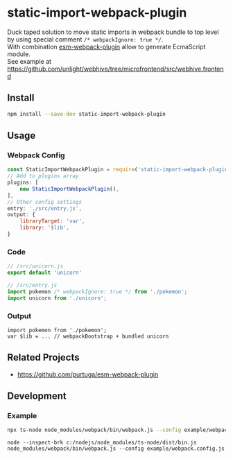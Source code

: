 # static-import-webpack-plugin
Duck taped solution to move static imports in webpack bundle to top level 
by using special comment `/* webpackIgnore: true */`.  
With combination [esm-webpack-plugin](https://github.com/purtuga/esm-webpack-plugin) allow to generate EcmaScript module.  
See example at https://github.com/unlight/webhive/tree/microfrontend/src/webhive.frontend

## Install
```sh
npm install --save-dev static-import-webpack-plugin
```

## Usage

### Webpack Config
```js
const StaticImportWebpackPlugin = require('static-import-webpack-plugin');
// Add to plugins array
plugins: [
    new StaticImportWebpackPlugin(),
],
// Other config settings
entry: './src/entry.js',
output: {
    libraryTarget: 'var',
    library: '$lib',
}
```

### Code
```js
// /src/unicorn.js
export default 'unicorn'
```
```js
// /src/entry.js
import pokemon /* webpackIgnore: true */ from './pokemon';
import unicorn from './unicorn';
```

### Output
```
import pokemon from './pokemon';
var $lib = ... // webpackBootstrap + bundled unicorn
```

## Related Projects
- https://github.com/purtuga/esm-webpack-plugin

## Development

### Example
```sh
npx ts-node node_modules/webpack/bin/webpack.js --config example/webpack.config.js
```
```
node --inspect-brk c:/nodejs/node_modules/ts-node/dist/bin.js node_modules/webpack/bin/webpack.js --config example/webpack.config.js
```
